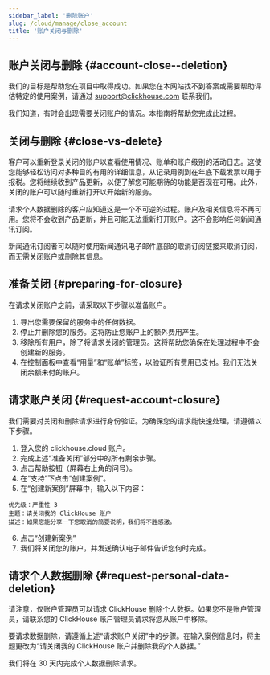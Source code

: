```yaml
---
sidebar_label: '删除账户'
slug: /cloud/manage/close_account
title: '账户关闭与删除'
---
```


## 账户关闭与删除 {#account-close--deletion}
我们的目标是帮助您在项目中取得成功。如果您在本网站找不到答案或需要帮助评估特定的使用案例，请通过 [support@clickhouse.com](mailto:support@clickhouse.com) 联系我们。

我们知道，有时会出现需要关闭账户的情况。本指南将帮助您完成此过程。

## 关闭与删除 {#close-vs-delete}
客户可以重新登录关闭的账户以查看使用情况、账单和账户级别的活动日志。这使您能够轻松访问对多种目的有用的详细信息，从记录用例到在年底下载发票以用于报税。您将继续收到产品更新，以便了解您可能期待的功能是否现在可用。此外，关闭的账户可以随时重新打开以开始新的服务。

请求个人数据删除的客户应知道这是一个不可逆的过程。账户及相关信息将不再可用。您将不会收到产品更新，并且可能无法重新打开账户。这不会影响任何新闻通讯订阅。

新闻通讯订阅者可以随时使用新闻通讯电子邮件底部的取消订阅链接来取消订阅，而无需关闭账户或删除其信息。

## 准备关闭 {#preparing-for-closure}

在请求关闭账户之前，请采取以下步骤以准备账户。
1. 导出您需要保留的服务中的任何数据。
2. 停止并删除您的服务。这将防止您账户上的额外费用产生。
3. 移除所有用户，除了将请求关闭的管理员。这将帮助您确保在处理过程中不会创建新的服务。
4. 在控制面板中查看“用量”和“账单”标签，以验证所有费用已支付。我们无法关闭余额未付的账户。

## 请求账户关闭 {#request-account-closure}

我们需要对关闭和删除请求进行身份验证。为确保您的请求能快速处理，请遵循以下步骤。
1. 登入您的 clickhouse.cloud 账户。
2. 完成上述“准备关闭”部分中的所有剩余步骤。
3. 点击帮助按钮（屏幕右上角的问号）。
4. 在“支持”下点击“创建案例”。
5. 在“创建新案例”屏幕中，输入以下内容：

```text
优先级：严重性 3
主题：请关闭我的 ClickHouse 账户
描述：如果您能分享一下您取消的简要说明，我们将不胜感激。
```

6. 点击“创建新案例”
7. 我们将关闭您的账户，并发送确认电子邮件告诉您何时完成。

## 请求个人数据删除 {#request-personal-data-deletion}
请注意，仅账户管理员可以请求 ClickHouse 删除个人数据。如果您不是账户管理员，请联系您的 ClickHouse 账户管理员请求将您从账户中移除。

要请求数据删除，请遵循上述“请求账户关闭”中的步骤。在输入案例信息时，将主题更改为“请关闭我的 ClickHouse 账户并删除我的个人数据。”

我们将在 30 天内完成个人数据删除请求。
